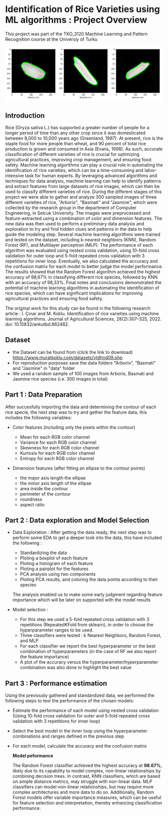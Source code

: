 # Identification of Rice Varieties using ML algorithms : Project Overview
This project was part of the TKO_3120 Machine Learning and Pattern Recognition course at the Universiy of Turku

![Alt text](rice_varieties.png)

## Introduction
Rice (Oryza sativa L.) has supported a greater number of people for a longer period of time than any other crop since it was domesticated between 8,000 to 10,000 years ago (Greenland, 1997). At present, rice is the staple food for more people than wheat, and 90 percent of total rice production is grown and consumed in Asia (Evans, 1998). As such, accurate classification of different varieties of rice is crucial for optimizing agricultural practices, improving crop management, and ensuring food safety.
Machine learning algorithms can play a crucial role in automating the identification of rice varieties, which can be a time-consuming and labor-intensive task for human experts. By leveraging advanced algorithms and techniques for data analysis, machine learning can help to identify patterns and extract features from large datasets of rice images, which can then be used to classify different varieties of rice.
During the different stages of this project we were able to gather and analyze 300 sampled images of three different varieties of rice, "Arborio", "Basmati" and "Jasmine", which were collected by the research group in the department of Computer Engineering, in Selcuk University. The images were preprocessed and feature-extracted using a combination of color and dimension features. The new data was then used to perform a preliminary data analysis and exploration to try and find hidden clues and patterns in the data to help guide the modeling step.
Several machine learning algorithms were trained and tested on the dataset, including k-nearest neighbors (KNN), Random Forest (RF), and Multilayer perceptron (MLP). The performance of each algorithm was evaluated using nested cross validation, using 10-fold cross validation for outer loop and 5-fold repeated cross validation with 3 repetitions for inner loop. Eventually, we also calculated the accuracy and the confusion matrix for each model to better judge the model performance.
The results showed that the Random Forest algorithm achieved the highest accuracy of 98,67% in classifying different rice species, followed by KNN with an accuracy of 98,33%. Final notes and conclusions demonstrated the potential of machine learning algorithms in automating the identification of rice species, which can have significant implications for improving agricultural practices and ensuring food safety.

The original work for this study can be found in the following research article : İ. Çınar and M. Koklu. Identification of rice varieties using machine learning algorithms. Journal of Agricultural Sciences, 28(2):307–325, 2022. doi: 10.15832/ankutbd.862482.

## Dataset 
- the Dataset can be found from (click the link to download) https://www.muratkoklu.com/datasets/vtdhnd09.php
- For reproduction purposes save the data folders "Arborio", "Basmati" and "Jasmine" in "data" folder
- We used a random sample of 100 images from Arborio, Basmati and Jasmine rice species (i.e. 300 images in total)

## Part 1 : Data Preparation
After succesfully importing the data and determining the contour of each rice specie, the next step was to try and gether the feature data, this includes the following variables:
- Color features (including only the pixels within the contour) <br>

    - Mean for each RGB color channel 
    - Variance for each RGB color channel 
    - Skewness for each RGB color channel 
    - Kurtosis for each RGB color channel 
    - Entropy for each RGB color channel 
    
- Dimension features (after fitting an ellipse to the contour points) <br>

    - the major axis length the ellipse 
    - the minor axis length of the ellipse 
    - area inside the contour 
    - perimeter of the contour 
    - roundness 
    - aspect ratio
      
## Part 2 : Data exploration and Model Selection

- Data Exploration : After getting the data ready, the next step was to perform some EDA to get a deeper look into the data, this have included the following :

  - Standardizing the data
  - Ploting a boxplot of each feature
  - Ploting a histogram of each feature
  - Ploting a pairplot for the features
  - PCA analysis using two components
  - Ploting PCA results, and coloring the data points according to their species

  The analysis enabled us to make some early judgment regarding feature importance which will be later on supported with the model results

- Model selection :
  
  - For this step we used a 5-fold repeated cross validation with 3 repetitions (RepeatedKFold from sklearn), in order to choose the hyperparameter ranges to be used.
  - Three classifiers were tested : k Nearest Neighbors, Random Forest, and MLP
  - For each classifier we report the best hyperparameter or the best combination of hyperparameters (in the case of RF we also report the feature importance)
  - A plot of the accuracy versus the hyperparameter/hyperparameter combination was also done to highlight the best value

## Part 3 : Performance estimation

Using the previously gathered and standardized data, we performed the following steps to test the performance of the chosen models:

- Estimate the performance of each model using nested cross validation (Using 10-fold cross validation for outer and 5-fold repeated cross validation with 3 repetitions for inner loop)
- Select the best model in the inner loop using the hyperparameter combinations and ranges defined in the previous step
- For each model, calculate the accuracy and the confusion matrix

  **Model peformance**

  The Random Forest classifier achieved the highest accuracy at **98.67%**, likely due to its capability to model complex, non-linear relationships by combining decision trees. In contrast, KNN classifiers, which are based on simple distance metrics, may struggle with non-linear data. MLP classifiers can model non-linear relationships, but may require more complex architectures and more data to do so. Additionally, Random Forest models offer variable importance measures, which can be useful for feature selection and interpretation, thereby enhancing classification performance.
